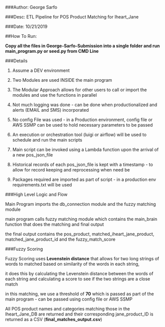 ###Author: George Sarfo

###Desc: ETL Pipeline for POS Product Matching for Iheart_Jane

###Date: 10/21/2019


##How To Run:

**Copy all the files in George-Sarfo-Submission into a single folder and run main_program.py or seed.py from CMD Line**

###Details


1. Assume a DEV environment
2. Two Modules are used INSIDE the main program
3. The Modular Approach allows for other users to call or import the modules and use the functions in parallel

4. Not much logging was done - can be done when productionalized and alerts (EMAIL and SMS) incorporated
5. No config File was used - in a Production environment, config file or AWS SSMP can be used to hold necessary parameters to be passed
6. An execution or orchestration tool (luigi or airflow) will be used to schedule and run the main scripts
7. Main script can be invoked using a Lambda function upon the arrival of a new pos_json_file
8. Historical records of each pos_json_file is kept with a timestamp - to allow for record keeping and reprocessing when need be
9. Packages required are imported as part of script - in a production env requirements.txt will be used 

###High Level Logic and Flow

Main Program imports the db_connection module and the fuzzy matching module

main program calls fuzzy matching module which contains the main_brain function that does the matching and final output

the final output contains the pos_product, matched_iheart_jane_product, matched_jane_product_id and the fuzzy_match_score

###Fuzzy Scoring 

Fuzzy Scoring uses **Levenstein distance** that allows for two long strings of words to matched based on similarity of the words in each string,

it does this by calculating the Levenstein distance between the words of each string and calculating a score to see if the two strings are a 
close match

in this matching, we use a threshold of **70** which is passed as part of the main program - can be passed using config file or AWS SSMP

All POS product names and categories matching those in the Iheart_Jane_DB are returned and their corresponding jane_product_ID is returned
as a CSV (**final_matches_output.csv**)
